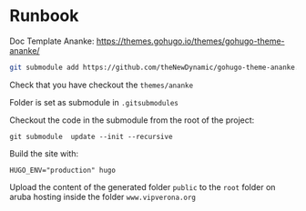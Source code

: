 # Runbook

Doc Template Ananke: https://themes.gohugo.io/themes/gohugo-theme-ananke/

```bash
git submodule add https://github.com/theNewDynamic/gohugo-theme-ananke.git themes/ananke
```

Check that you have checkout the ```themes/ananke```

Folder is set as submodule in ``` .gitsubmodules ```

Checkout the code in the submodule from the root of the project:
``` 
git submodule  update --init --recursive
```

Build the site with:
```
HUGO_ENV="production" hugo
```

Upload the content of the generated folder ```public``` to the ```root``` folder on aruba hosting
inside the folder ```www.vipverona.org```
